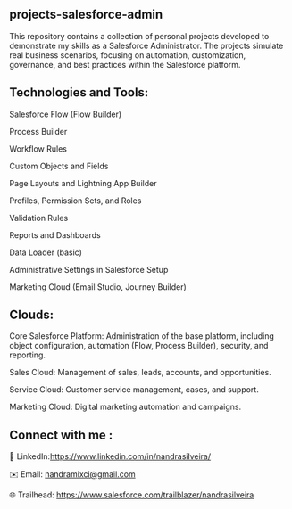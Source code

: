 ## projects-salesforce-admin

This repository contains a collection of personal projects developed to demonstrate my skills as a Salesforce Administrator. The projects simulate real business scenarios, focusing on automation, customization, governance, and best practices within the Salesforce platform.

##  Technologies and Tools:

Salesforce Flow (Flow Builder)

Process Builder

Workflow Rules

Custom Objects and Fields

Page Layouts and Lightning App Builder

Profiles, Permission Sets, and Roles

Validation Rules

Reports and Dashboards

Data Loader (basic)

Administrative Settings in Salesforce Setup

Marketing Cloud (Email Studio, Journey Builder)

## Clouds:

Core Salesforce Platform: Administration of the base platform, including object configuration, automation (Flow, Process Builder), security, and reporting.

Sales Cloud: Management of sales, leads, accounts, and opportunities.

Service Cloud: Customer service management, cases, and support.

Marketing Cloud: Digital marketing automation and campaigns.

##  Connect with me :

💼 LinkedIn:https://www.linkedin.com/in/nandrasilveira/

✉️ Email: nandramixci@gmail.com

🌐 Trailhead: https://www.salesforce.com/trailblazer/nandrasilveira






  
